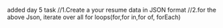 added day 5 task
//1.Create a your resume data in JSON format
//2.for the above Json, iterate over all for loops(for,for in,for of, forEach)
